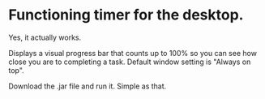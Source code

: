 Functioning timer for the desktop.
===========

Yes, it actually works.

Displays a visual progress bar that counts up to 100% so you can see how close you are to completing a task. Default window setting is "Always on top".

Download the .jar file and run it. Simple as that.
